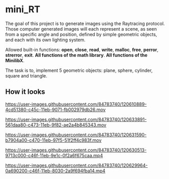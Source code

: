 # mini_RT
The goal of this project is to generate images using the Raytracing protocol. Those computer generated images will each represent a scene, as seen from a specific angle and position, defined by simple geometric objects, and each with its own lighting system.

Allowed built-in functions: **open**, **close**, **read**, **write**, **malloc**, **free**, **perror**, **strerror**, **exit**. **All functions of the math library**. **All functions of the MinilibX**.

The task is to, implement 5 geometric objects: plane, sphere, cylinder, square and triangle.

## How it looks

https://user-images.githubusercontent.com/84783740/120610889-4cd51380-c45c-11eb-9071-fb002979db26.mov

https://user-images.githubusercontent.com/84783740/120633891-561daa80-c473-11eb-9f82-ae2a4b845343.mov

https://user-images.githubusercontent.com/84783740/120631590-b7904a00-c470-11eb-97f5-51f2ff4c983f.mov

https://user-images.githubusercontent.com/84783740/120630513-9713c000-c46f-11eb-9e1c-0f2a6f675caa.mp4

https://user-images.githubusercontent.com/84783740/120629964-0a690200-c46f-11eb-8030-2a9f694fba14.mp4
